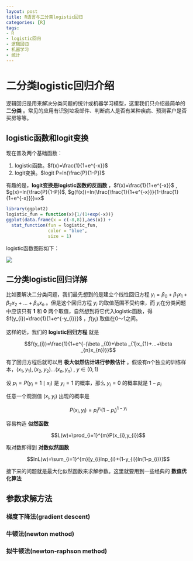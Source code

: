 ```yaml
---
layout: post
title: R语言与二分类logistic回归
categories: [R]
tags:
- R
- logistic回归
- 逻辑回归
- 机器学习
- 统计
---
```


# 二分类logistic回归介绍

逻辑回归是用来解决分类问题的统计或机器学习模型，这里我们只介绍最简单的 **二分类** 。常见的应用有识别垃圾邮件、判断病人是否有某种疾病、预测客户是否买房等等。

## logistic函数和logit变换

现在普及两个基础函数：

1. logistic函数。$f(x)=\frac{1}{1+e^{-x}}$
2. logit变换。$logit P=ln(\frac{P}{1-P})$

有趣的是，**logit变换是logistic函数的反函数** ，$f(x)=\frac{1}{1+e^{-x}}$ , $g(x)=ln(\frac{P}{1-P})$, $g(f(x))=ln(\frac{\frac{1}{1+e^{-x}}}{1-\frac{1}{1+e^{-x}}})=x$

```r
library(ggplot2)
logistic_fun = function(x){1/(1+exp(-x))}
ggplot(data.frame(x = c(-8,8)),aes(x)) +
  stat_function(fun = logistic_fun,
                color = "blue",
                size = 1)
```

logistic函数图形如下：

![](https://raw.githubusercontent.com/lixinyao/lixinyao.github.io/master/pictures/2016/logistic_fun.png)

## 二分类logistic回归详解

比如要解决二分类问题，我们最先想到的是建立个线性回归方程 $y_{i}=\beta_{0}+\beta_{1}x_{1}+\beta_{2}x_{2}+...+\beta_{n}x_{n}$ 。但是这个回归方程 $y_{i}$ 的取值范围不受约束，而 $y_{i}$在分类问题中应该只有 **1** 和 **0** 两个取值，自然想到将它代入logistic函数，得 $f(y_{i})=\frac{1}{1+e^{-y_{i}}}$ ，$f(y_{i})$ 取值在0～1之间。

这样的话，我们的 **logistic回归方程** 就是

$$f(y_{i})=\frac{1}{1+e^{-(\beta _{0}+\beta _{1}x_{1}+...+\beta _{n}x_{n})}}$$

有了回归方程后就可以用 **极大似然估计进行参数估计** 。假设有n个独立的训练样本，$(x_{1},y_{1}),(x_{2},y_{2})...(x_{n},y_{n})$ , $y\in (0,1)$

设 $p_{i}=P(y_{i}=1\mid x_{i})$ 是 $y_{i}=1$ 的概率，那么 $y_{i}=0$ 的概率就是 $1-p_{i}$

任意一个观测值 $(x_{i},y_{i})$ 出现的概率是

$$P(x_{i},y_{i})=p_{i}^{y_{i}}(1-p_{i})^{1-y_{i}}$$

容易构造 **似然函数**

$$L(w)=\prod_{i=1}^{m}P(x_{i},y_{i})$$

取对数即得到 **对数似然函数**

$$lnL(w)=\sum_{i=1}^{m}[y_{i}lnp_{i}+(1-y_{i})ln(1-p_{i})]$$

接下来的问题就是最大化似然函数来求解参数。这里就要用到一些经典的 **数值优化算法**

## 参数求解方法

### 梯度下降法(gradient descent)

### 牛顿法(newton method)

### 拟牛顿法(newton-raphson method)
